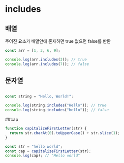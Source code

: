 # includes

## 배열

주어진 요소가 배열안에 존재하면 true 없으면 false를 반환

```js
const arr = [1, 3, 6, 9];

console.log(arr.includes(3)); // true
console.log(arr.includes(7)); // false
```

## 문자열
```js

const string = "Hello, World!";

console.log(string.includes("Hello")); // true
console.log(string.includes("hello")); // false

```
##cap
```js
function capitalizeFirstLetter(str) {
  return str.charAt(0).toUpperCase() + str.slice(1);
}

const str = "hello world";
const cap = capitalizeFirstLetter(str);
console.log(cap); // "Hello world"

```